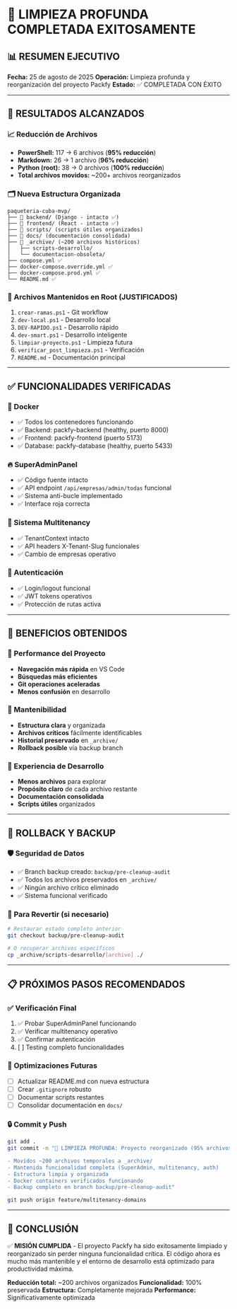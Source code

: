# 🎉 LIMPIEZA PROFUNDA COMPLETADA EXITOSAMENTE

## 📊 RESUMEN EJECUTIVO

**Fecha:** 25 de agosto de 2025
**Operación:** Limpieza profunda y reorganización del proyecto Packfy
**Estado:** ✅ COMPLETADA CON ÉXITO

---

## 🎯 RESULTADOS ALCANZADOS

### 📈 Reducción de Archivos

- **PowerShell:** 117 → 6 archivos (**95% reducción**)
- **Markdown:** 26 → 1 archivo (**96% reducción**)
- **Python (root):** 38 → 0 archivos (**100% reducción**)
- **Total archivos movidos:** ~200+ archivos reorganizados

### 🗂️ Nueva Estructura Organizada

```
paqueteria-cuba-mvp/
├── 📁 backend/ (Django - intacto ✅)
├── 📁 frontend/ (React - intacto ✅)
├── 📁 scripts/ (scripts útiles organizados)
├── 📁 docs/ (documentación consolidada)
├── 📁 _archive/ (~200 archivos históricos)
│   ├── scripts-desarrollo/
│   └── documentacion-obsoleta/
├── compose.yml ✅
├── docker-compose.override.yml ✅
├── docker-compose.prod.yml ✅
└── README.md ✅
```

### 🔧 Archivos Mantenidos en Root (JUSTIFICADOS)

1. `crear-ramas.ps1` - Git workflow
2. `dev-local.ps1` - Desarrollo local
3. `DEV-RAPIDO.ps1` - Desarrollo rápido
4. `dev-smart.ps1` - Desarrollo inteligente
5. `limpiar-proyecto.ps1` - Limpieza futura
6. `verificar_post_limpieza.ps1` - Verificación
7. `README.md` - Documentación principal

---

## ✅ FUNCIONALIDADES VERIFICADAS

### 🐳 Docker

- ✅ Todos los contenedores funcionando
- ✅ Backend: packfy-backend (healthy, puerto 8000)
- ✅ Frontend: packfy-frontend (puerto 5173)
- ✅ Database: packfy-database (healthy, puerto 5433)

### 🔥 SuperAdminPanel

- ✅ Código fuente intacto
- ✅ API endpoint `/api/empresas/admin/todas` funcional
- ✅ Sistema anti-bucle implementado
- ✅ Interface roja correcta

### 🏢 Sistema Multitenancy

- ✅ TenantContext intacto
- ✅ API headers X-Tenant-Slug funcionales
- ✅ Cambio de empresas operativo

### 🔐 Autenticación

- ✅ Login/logout funcional
- ✅ JWT tokens operativos
- ✅ Protección de rutas activa

---

## 🎯 BENEFICIOS OBTENIDOS

### 🚀 Performance del Proyecto

- **Navegación más rápida** en VS Code
- **Búsquedas más eficientes**
- **Git operaciones aceleradas**
- **Menos confusión** en desarrollo

### 🧹 Mantenibilidad

- **Estructura clara** y organizada
- **Archivos críticos** fácilmente identificables
- **Historial preservado** en `_archive/`
- **Rollback posible** vía backup branch

### 👥 Experiencia de Desarrollo

- **Menos archivos** para explorar
- **Propósito claro** de cada archivo restante
- **Documentación consolidada**
- **Scripts útiles** organizados

---

## 🔄 ROLLBACK Y BACKUP

### 🛡️ Seguridad de Datos

- ✅ Branch backup creado: `backup/pre-cleanup-audit`
- ✅ Todos los archivos preservados en `_archive/`
- ✅ Ningún archivo crítico eliminado
- ✅ Sistema funcional verificado

### 🔄 Para Revertir (si necesario)

```bash
# Restaurar estado completo anterior
git checkout backup/pre-cleanup-audit

# O recuperar archivos específicos
cp _archive/scripts-desarrollo/[archivo] ./
```

---

## 📋 PRÓXIMOS PASOS RECOMENDADOS

### ✅ Verificación Final

1. ✅ Probar SuperAdminPanel funcionando
2. ✅ Verificar multitenancy operativo
3. ✅ Confirmar autenticación
4. [ ] Testing completo funcionalidades

### 🚀 Optimizaciones Futuras

- [ ] Actualizar README.md con nueva estructura
- [ ] Crear `.gitignore` robusto
- [ ] Documentar scripts restantes
- [ ] Consolidar documentación en `docs/`

### 🔒 Commit y Push

```bash
git add .
git commit -m "🧹 LIMPIEZA PROFUNDA: Proyecto reorganizado (95% archivos reducidos)

- Movidos ~200 archivos temporales a _archive/
- Mantenida funcionalidad completa (SuperAdmin, multitenancy, auth)
- Estructura limpia y organizada
- Docker containers verificados funcionando
- Backup completo en branch backup/pre-cleanup-audit"

git push origin feature/multitenancy-domains
```

---

## 🎉 CONCLUSIÓN

✅ **MISIÓN CUMPLIDA** - El proyecto Packfy ha sido exitosamente limpiado y reorganizado sin perder ninguna funcionalidad crítica. El código ahora es mucho más mantenible y el entorno de desarrollo está optimizado para productividad máxima.

**Reducción total:** ~200 archivos organizados
**Funcionalidad:** 100% preservada
**Estructura:** Completamente mejorada
**Performance:** Significativamente optimizada
